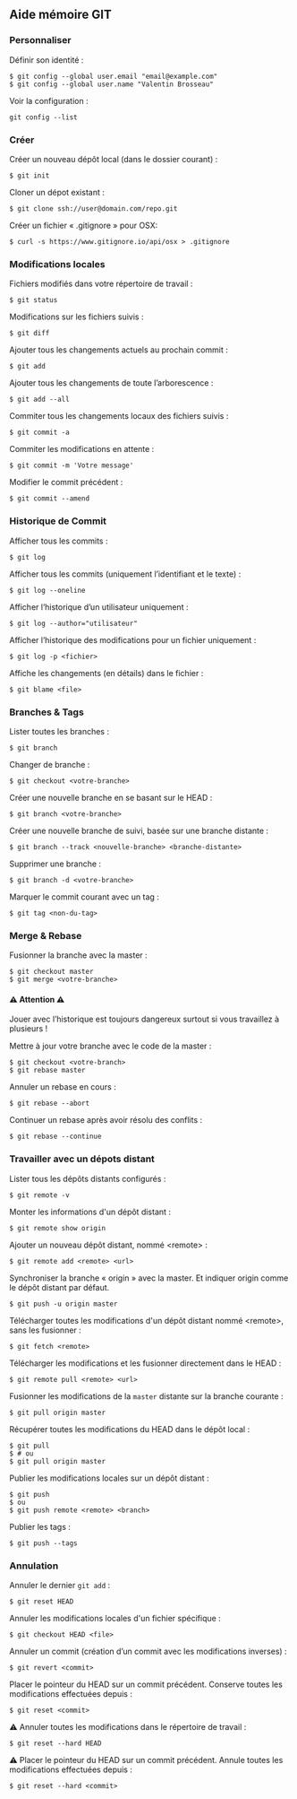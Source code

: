 ## Aide mémoire GIT

### Personnaliser

Définir son identité :
```
$ git config --global user.email "email@example.com"
$ git config --global user.name "Valentin Brosseau"
```

Voir la configuration :
```
git config --list
```

### Créer

Créer un nouveau dépôt local (dans le dossier courant) :
```
$ git init
```

Cloner un dépot existant :
```
$ git clone ssh://user@domain.com/repo.git
```

Créer un fichier « .gitignore » pour OSX:
```
$ curl -s https://www.gitignore.io/api/osx > .gitignore
```

### Modifications locales

Fichiers modifiés dans votre répertoire de travail :
```
$ git status
```

Modifications sur les fichiers suivis :
```
$ git diff
```

Ajouter tous les changements actuels au prochain commit :
```
$ git add
```

Ajouter tous les changements de toute l’arborescence :
```
$ git add --all
```

Commiter tous les changements locaux des fichiers suivis :
```
$ git commit -a
```

Commiter les modifications en attente :
```
$ git commit -m 'Votre message'
```

Modifier le commit précédent :
```
$ git commit --amend
```

### Historique de Commit

Afficher tous les commits :
```
$ git log
```

Afficher tous les commits (uniquement l’identifiant et le texte) :
```
$ git log --oneline
```

Afficher l’historique d’un utilisateur uniquement :
```
$ git log --author="utilisateur"
```

Afficher l’historique des modifications pour un fichier uniquement :
```
$ git log -p <fichier>
```

Affiche les changements (en détails) dans le fichier :
```
$ git blame <file>
```

### Branches & Tags

Lister toutes les branches :
```
$ git branch
```

Changer de branche :
```
$ git checkout <votre-branche>
```

Créer une nouvelle branche en se basant sur le HEAD :
```
$ git branch <votre-branche>
```

Créer une nouvelle branche de suivi, basée sur une branche distante :
```
$ git branch --track <nouvelle-branche> <branche-distante>
```

Supprimer une branche :
```
$ git branch -d <votre-branche>
```

Marquer le commit courant avec un tag :
```
$ git tag <non-du-tag>
```


### Merge & Rebase

Fusionner la branche <votre-branche> avec la master :
```
$ git checkout master
$ git merge <votre-branche>
```

#### ⚠️ Attention ⚠️

Jouer avec l’historique est toujours dangereux surtout si vous travaillez à plusieurs !

Mettre à jour votre branche avec le code de la master :
```
$ git checkout <votre-branch>
$ git rebase master
```

Annuler un rebase en cours :
```
$ git rebase --abort
```

Continuer un rebase après avoir résolu des conflits :
```
$ git rebase --continue
```

### Travailler avec un dépots distant

Lister tous les dépôts distants configurés :
```
$ git remote -v
```

Monter les informations d'un dépôt distant :
```
$ git remote show origin
```

Ajouter un nouveau dépôt distant, nommé &lt;remote&gt; :
```
$ git remote add <remote> <url>
```

Synchroniser la branche « origin » avec la master. Et indiquer origin comme le dépôt distant par défaut.
```
$ git push -u origin master
```

Télécharger toutes les modifications d'un dépôt distant nommé &lt;remote&gt;, sans les fusionner :
```
$ git fetch <remote>
```

Télécharger les modifications et les fusionner directement dans le HEAD :
```
$ git remote pull <remote> <url>
```

Fusionner les modifications de la ```master``` distante sur la branche courante :
```
$ git pull origin master
```

Récupérer toutes les modifications du HEAD dans le dépôt local :
```
$ git pull
$ # ou
$ git pull origin master
```

Publier les modifications locales sur un dépôt distant :
```
$ git push
$ ou
$ git push remote <remote> <branch>
```

Publier les tags :
```
$ git push --tags
```

### Annulation

Annuler le dernier `git add` :
```
$ git reset HEAD
```

Annuler les modifications locales d'un fichier spécifique :
```
$ git checkout HEAD <file>
```

Annuler un commit (création d’un commit avec les modifications inverses)  :
```
$ git revert <commit>
```

Placer le pointeur du HEAD sur un commit précédent.
Conserve toutes les modifications effectuées depuis :
```
$ git reset <commit>
```

⚠️ Annuler toutes les modifications dans le répertoire de travail :
```
$ git reset --hard HEAD
```

⚠️ Placer le pointeur du HEAD sur un commit précédent.
Annule toutes les modifications effectuées depuis :
```
$ git reset --hard <commit>
```
